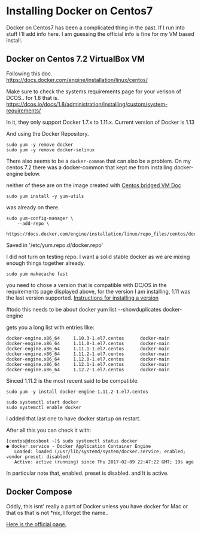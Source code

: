 # Installing Docker on Centos7

Docker on Centos7 has been a complicated thing in the past.  If I run 
into stuff I'll add info here.  I am guessing the official info is 
fine for my VM based install. 

## Docker on Centos 7.2 VirtualBox VM

Following this doc.  https://docs.docker.com/engine/installation/linux/centos/

Make sure to check the systems requirements page for your verison of DCOS.. for 1.8 that is. 
https://dcos.io/docs/1.8/administration/installing/custom/system-requirements/

In it, they only support Docker 1.7.x to 1.11.x.  Current version of Docker is 1.13

And using the Docker Repository. 

    sudo yum -y remove docker
    sudo yum -y remove docker-selinux
    
There also seems to be a `docker-common` that can also be a problem.  On my centos 7.2 there was a docker-common 
that kept me from installing docker-engine below. 
    
neither of these are on the image created with [Centos bridged VM Doc](notes-on-centos7-bridged-vm.md)

    sudo yum install -y yum-utils

was already on there. 

    sudo yum-config-manager \
        --add-repo \
        https://docs.docker.com/engine/installation/linux/repo_files/centos/docker.repo
        
Saved in '/etc/yum.repo.d/docker.repo'

I did not turn on testing repo.   I want a solid stable docker as we are mixing enough 
things together already. 

    sudo yum makecache fast

    
you need to chose a version that is compatible with DC/OS in the requirements page 
displayed above, for the version I am installing, 1.11 was the last version
supported.  [Instructions for installing a version](https://www.centos.org/forums/viewtopic.php?t=16778)

#todo this needs to be about docker
    yum list --showduplicates docker-engine
    
gets you a long list with entries like:
    
    docker-engine.x86_64     1.10.3-1.el7.centos      docker-main
    docker-engine.x86_64     1.11.0-1.el7.centos      docker-main
    docker-engine.x86_64     1.11.1-1.el7.centos      docker-main
    docker-engine.x86_64     1.11.2-1.el7.centos      docker-main
    docker-engine.x86_64     1.12.0-1.el7.centos      docker-main
    docker-engine.x86_64     1.12.1-1.el7.centos      docker-main
    docker-engine.x86_64     1.12.2-1.el7.centos      docker-main

Sinced 1.11.2 is the most recent said to be compatible.

    
    sudo yum -y install docker-engine-1.11.2-1.el7.centos   

    sudo systemctl start docker
    sudo systemctl enable docker
    
I added that last one to have docker startup on restart. 

After all this you can check it with:

    [centos@dcosboot ~]$ sudo systemctl status docker
    ● docker.service - Docker Application Container Engine
       Loaded: loaded (/usr/lib/systemd/system/docker.service; enabled; vendor preset: disabled)
       Active: active (running) since Thu 2017-02-09 22:47:22 GMT; 19s ago
       
       
In particular note that, enabled.  preset is disabled.  and It is active. 

## Docker Compose

Oddly, this isnt' really a part of Docker unless you have docker for Mac
or that os that is not *nix, I forget the name..

[Here is the official page.](https://github.com/docker/compose/releases)



